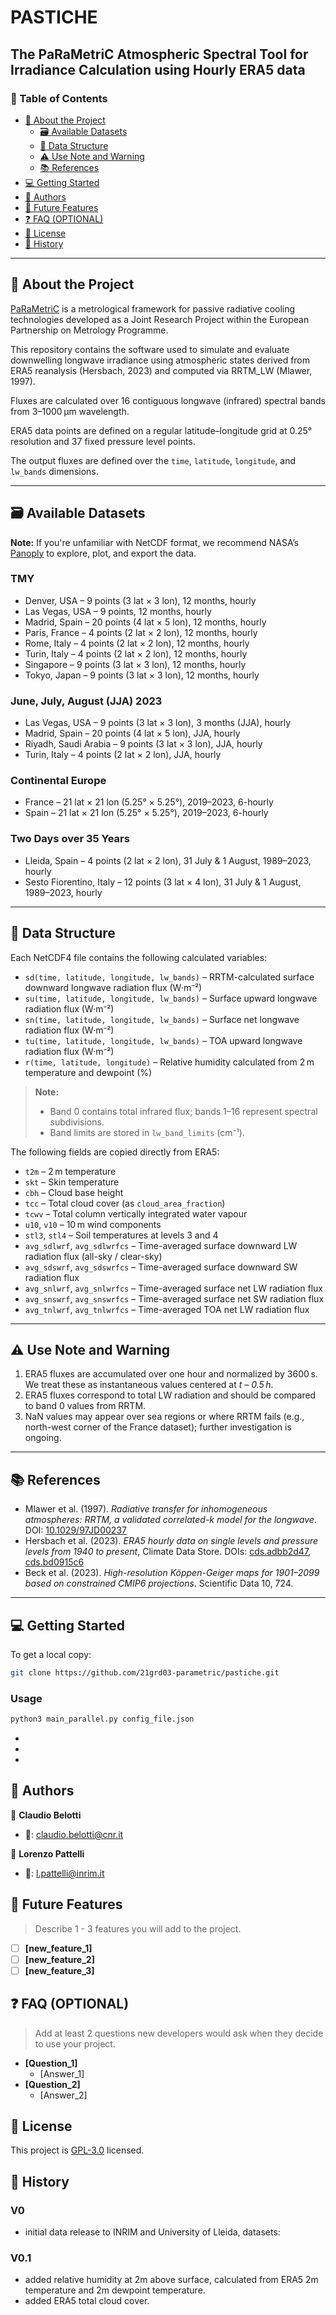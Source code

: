 # PASTICHE
## The PaRaMetriC Atmospheric Spectral Tool for Irradiance Calculation using Hourly ERA5 data

### 📗 Table of Contents

* [📖 About the Project](#about-project) 
  * [🗃 Available Datasets](#available-datasets)
  * [🧩 Data Structure](#data-structure)
  * [⚠ Use Note and Warning](#use-note-and-warning)
  * [📚 References](#references)
* [💻 Getting Started](#getting-started)
* [👥 Authors](#authors)
* [🔭 Future Features](#future-features)
* [❓ FAQ (OPTIONAL)](#faq)
* [📝 License](#license)
* [📜 History](#history)

---

## 📖 About the Project <a name="about-project"></a>

[PaRaMetriC](https://parametric.inrim.it/) is a metrological framework for passive radiative cooling technologies developed as a Joint Research Project within the European Partnership on Metrology Programme.

This repository contains the software used to simulate and evaluate downwelling longwave irradiance using atmospheric states derived from ERA5 reanalysis (Hersbach, 2023) and computed via RRTM_LW (Mlawer, 1997).

Fluxes are calculated over 16 contiguous longwave (infrared) spectral bands from 3–1000 μm wavelength.

ERA5 data points are defined on a regular latitude–longitude grid at 0.25° resolution and 37 fixed pressure level points.

The output fluxes are defined over the `time`, `latitude`, `longitude`, and `lw_bands` dimensions.

---

## 🗃️ Available Datasets <a name="available-datasets"></a>

**Note:** If you're unfamiliar with NetCDF format, we recommend NASA’s [Panoply](https://www.giss.nasa.gov/tools/panoply/) to explore, plot, and export the data.

### TMY

* Denver, USA – 9 points (3 lat × 3 lon), 12 months, hourly
* Las Vegas, USA – 9 points, 12 months, hourly
* Madrid, Spain – 20 points (4 lat × 5 lon), 12 months, hourly
* Paris, France – 4 points (2 lat × 2 lon), 12 months, hourly
* Rome, Italy – 4 points (2 lat × 2 lon), 12 months, hourly
* Turin, Italy – 4 points (2 lat × 2 lon), 12 months, hourly
* Singapore – 9 points (3 lat × 3 lon), 12 months, hourly
* Tokyo, Japan – 9 points (3 lat × 3 lon), 12 months, hourly

### June, July, August (JJA) 2023

* Las Vegas, USA – 9 points (3 lat × 3 lon), 3 months (JJA), hourly
* Madrid, Spain – 20 points (4 lat × 5 lon), JJA, hourly
* Riyadh, Saudi Arabia – 9 points (3 lat × 3 lon), JJA, hourly
* Turin, Italy – 4 points (2 lat × 2 lon), JJA, hourly

### Continental Europe

* France – 21 lat × 21 lon (5.25° × 5.25°), 2019–2023, 6-hourly
* Spain – 21 lat × 21 lon (5.25° × 5.25°), 2019–2023, 6-hourly

### Two Days over 35 Years

* Lleida, Spain – 4 points (2 lat × 2 lon), 31 July & 1 August, 1989–2023, hourly
* Sesto Fiorentino, Italy – 12 points (3 lat × 4 lon), 31 July & 1 August, 1989–2023, hourly

---

## 🧩 Data Structure <a name="data-structure"></a>

Each NetCDF4 file contains the following calculated variables:

- `sd(time, latitude, longitude, lw_bands)` – RRTM-calculated surface downward longwave radiation flux (W·m⁻²)
- `su(time, latitude, longitude, lw_bands)` – Surface upward longwave radiation flux (W·m⁻²)
- `sn(time, latitude, longitude, lw_bands)` – Surface net longwave radiation flux (W·m⁻²)
- `tu(time, latitude, longitude, lw_bands)` – TOA upward longwave radiation flux (W·m⁻²)
- `r(time, latitude, longitude)` – Relative humidity calculated from 2 m temperature and dewpoint (%)

> **Note:**
> - Band 0 contains total infrared flux; bands 1–16 represent spectral subdivisions.
> - Band limits are stored in `lw_band_limits` (cm⁻¹).

The following fields are copied directly from ERA5:

- `t2m` – 2 m temperature
- `skt` – Skin temperature
- `cbh` – Cloud base height
- `tcc` – Total cloud cover (as `cloud_area_fraction`)
- `tcwv` – Total column vertically integrated water vapour
- `u10`, `v10` – 10 m wind components
- `stl3`, `stl4` – Soil temperatures at levels 3 and 4
- `avg_sdlwrf`, `avg_sdlwrfcs` – Time-averaged surface downward LW radiation flux (all-sky / clear-sky)
- `avg_sdswrf`, `avg_sdswrfcs` – Time-averaged surface downward SW radiation flux
- `avg_snlwrf`, `avg_snlwrfcs` – Time-averaged surface net LW radiation flux
- `avg_snswrf`, `avg_snswrfcs` – Time-averaged surface net SW radiation flux
- `avg_tnlwrf`, `avg_tnlwrfcs` – Time-averaged TOA net LW radiation flux

---

## ⚠ Use Note and Warning <a name="use-note-and-warning"></a>

1. ERA5 fluxes are accumulated over one hour and normalized by 3600 s. We treat these as instantaneous values centered at _t – 0.5 h_.
2. ERA5 fluxes correspond to total LW radiation and should be compared to band 0 values from RRTM.
3. NaN values may appear over sea regions or where RRTM fails (e.g., north-west corner of the France dataset); further investigation is ongoing.

---

## 📚 References <a name="references"></a>

- Mlawer et al. (1997). *Radiative transfer for inhomogeneous atmospheres: RRTM, a validated correlated-k model for the longwave*. DOI: [10.1029/97JD00237](https://doi.org/10.1029/97JD00237)
- Hersbach et al. (2023). *ERA5 hourly data on single levels and pressure levels from 1940 to present*, Climate Data Store. DOIs: [cds.adbb2d47](https://doi.org/10.24381/cds.adbb2d47), [cds.bd0915c6](https://doi.org/10.24381/cds.bd0915c6)
- Beck et al. (2023). *High-resolution Köppen-Geiger maps for 1901–2099 based on constrained CMIP6 projections*. Scientific Data 10, 724.

---

## 💻 Getting Started <a name="getting-started"></a>

To get a local copy:

```bash
git clone https://github.com/21grd03-parametric/pastiche.git
```

### Usage

```bash
python3 main_parallel.py config_file.json
```

* 
* 
* 

<!-- AUTHORS -->

## 👥 Authors <a name="authors"></a>

👤 **Claudio Belotti**

* 📧: [claudio.belotti@cnr.it](mailto:claudio.belotti@cnr.it)

👤 **Lorenzo Pattelli**

* 📧: [l.pattelli@inrim.it](mailto:l.pattelli@inrim.it)

<!-- FUTURE FEATURES -->

## 🔭 Future Features <a name="future-features"></a>

> Describe 1 - 3 features you will add to the project.

* [ ] **[new_feature_1]**
* [ ] **[new_feature_2]**
* [ ] **[new_feature_3]**

<!-- FAQ (optional) -->

## ❓ FAQ (OPTIONAL) <a name="faq"></a>

> Add at least 2 questions new developers would ask when they decide to use your project.

* **[Question_1]** 
  * [Answer_1]
* **[Question_2]** 
  * [Answer_2]

<!-- LICENSE -->

## 📝 License <a name="license"></a>

This project is [GPL-3.0](./LICENSE) licensed.

<!-- HISTORY -->

## 📜 History <a name="history"></a>

### V0

* initial data release to INRIM and University of Lleida, datasets:

### V0.1

* added relative humidity at 2m above surface, calculated from ERA5 2m temperature and 2m dewpoint temperature.
* added ERA5 total cloud cover.
